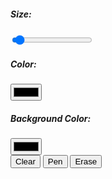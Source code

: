 <html lang="en">
  <head>
    <meta name="viewport" content="width=device-width, initial-scale=1.0" />
    <title>Drawing App</title>
    <!-- Google Font -->
    <link
      href="https://fonts.googleapis.com/css2?family=Poppins&display=swap"
      rel="stylesheet"
    />
    <!-- Stylesheet -->
    <link rel="stylesheet" href="p6.css" />
  </head>
  <body>
    <div id="paintArea">
      <canvas id="canvas"></canvas>
    </div>
    <div class="options">
      <div class="tools" id="tools-section">
        <div class="tools-row">
          <div class="tools-wrapper">
            <h5><span id="tool-type"></span> Size:</h5>
            <input type="range" id="pen-slider" value="4" />
          </div>
          <div class="tools-wrapper">
            <h5>Color:</h5>
            <input type="color" id="color-input" />
          </div>
          <div class="tools-wrapper">
            <h5>Background Color:</h5>
            <input type="color" id="color-background" />
          </div>
        </div>
        <div class="tools-row">
          <button id="button-clear">Clear</button>
          <button id="button-pen">Pen</button>
          <button id="button-erase">Erase</button>
        </div>
      </div>
    </div>
    <!-- Script-->
    <script>
        //Initial references
let colorsRef = document.getElementsByClassName("colors");
let canvas = document.getElementById("canvas");
let backgroundButton = document.getElementById("color-background");
let colorButton = document.getElementById("color-input");
let clearButton = document.getElementById("button-clear");
let eraseButton = document.getElementById("button-erase");
let penButton = document.getElementById("button-pen");
let penSize = document.getElementById("pen-slider");
let toolType = document.getElementById("tool-type");
//eraser = false and drawing=false initially as user hasn't started using both
let erase_bool = false;
let draw_bool = false;
//context for canvas
let context = canvas.getContext("2d");
//Initially mouse X and Y positions are 0
let mouseX = 0;
let mouseY = 0;
//get left and top of canvas
let rectLeft = canvas.getBoundingClientRect().left;
let rectTop = canvas.getBoundingClientRect().top;

//Inital Features

const init = () => {
  context.strokeStyle = "black";
  context.lineWidth = 1;
  //Set canvas height to parent div height
  canvas.style.width = "100%";
  canvas.style.height = "100%";
  canvas.width = canvas.offsetWidth;
  canvas.height = canvas.offsetHeight;
  //Set range title to pen size
  toolType.innerHTML = "Pen";
  //Set background and color inputs initially
  canvas.style.backgroundColor = "#ffffff";
  backgroundButton.value = "#ffffff";
  penButton.value = context.strokeStyle;
};

//Detect touch device
const is_touch_device = () => {
  try {
    //We try to create TouchEvent (it would fail for desktops and throw error)
    document.createEvent("TouchEvent");
    return true;
  } catch (e) {
    return false;
  }
};

//Exact x and y position of mouse/touch
const getXY = (e) => {
  mouseX = (!is_touch_device() ? e.pageX : e.touches?.[0].pageX) - rectLeft;
  mouseY = (!is_touch_device() ? e.pageY : e.touches?.[0].pageY) - rectTop;
};

const stopDrawing = () => {
  context.beginPath();
  draw_bool = false;
};

//User has started drawing
const startDrawing = (e) => {
  //drawing = true
  draw_bool = true;
  getXY(e);
  //Start Drawing
  context.beginPath();
  context.moveTo(mouseX, mouseY);
};

//draw function
const drawOnCanvas = (e) => {
  if (!is_touch_device()) {
    e.preventDefault();
  }
  getXY(e);
  //if user is drawing
  if (draw_bool) {
    //create a line to x and y position of cursor
    context.lineTo(mouseX, mouseY);
    context.stroke();
    if (erase_bool) {
      //destination-out draws new shapes behind the existing canvas content
      context.globalCompositeOperation = "destination-out";
    } else {
      context.globalCompositeOperation = "source-over";
    }
  }
};

//Mouse down/touch start inside canvas
canvas.addEventListener("mousedown", startDrawing);
canvas.addEventListener("touchstart", startDrawing);

//Start drawing when mouse.touch moves
canvas.addEventListener("mousemove", drawOnCanvas);
canvas.addEventListener("touchmove", drawOnCanvas);

//when mouse click stops/touch stops stop drawing and begin a new path

canvas.addEventListener("mouseup", stopDrawing);
canvas.addEventListener("touchend", stopDrawing);

//When mouse leaves the canvas
canvas.addEventListener("mouseleave", stopDrawing);

//Button for pen mode

penButton.addEventListener("click", () => {
  //set range title to pen size
  toolType.innerHTML = "Pen";
  erase_bool = false;
});

//Button for eraser mode
eraseButton.addEventListener("click", () => {
  erase_bool = true;
  //set range title to erase size
  toolType.innerHTML = "Eraser";
});

//Adjust Pen size
penSize.addEventListener("input", () => {
  //set width to range value
  context.lineWidth = penSize.value;
});

//Change color
colorButton.addEventListener("change", () => {
  //set stroke color
  context.strokeStyle = colorButton.value;
});

//Change Background
backgroundButton.addEventListener("change", () => {
  canvas.style.backgroundColor = backgroundButton.value;
});

//Clear
clearButton.addEventListener("click", () => {
  context.clearRect(0, 0, canvas.width, canvas.height);
  canvas.style.backgroundColor = "#fff";
  backgroundButton.value = "#fff";
});

window.onload = init();
    </script>
  </body>
</html>
